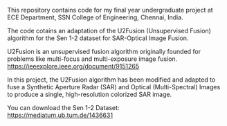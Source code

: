 This repository contains code for my final year undergraduate project at ECE Department, SSN College of Engineering, Chennai, India. 

The code cotains an adaptation of the U2Fusion (Unsupervised Fusion) algorithm for the Sen 1-2 dataset for SAR-Optical Image Fusion. 

U2Fusion is an unsupervised fusion algorithm originally founded for problems like multi-focus and multi-exposure image fusion. 
https://ieeexplore.ieee.org/document/9151265

In this project, the U2Fusion algorithm has been modified and adapted to fuse a Synthetic Aperture Radar (SAR) and Optical (Multi-Spectral) Images to produce a single, high-resolution colorized SAR image. 

You can download the Sen 1-2 Dataset: https://mediatum.ub.tum.de/1436631
